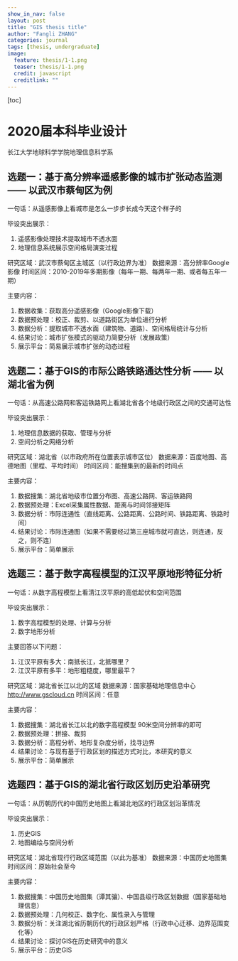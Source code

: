 ```yaml
---
show_in_nav: false
layout: post
title: "GIS thesis title"
author: "Fangli ZHANG"
categories: journal
tags: [thesis, undergraduate]
image:
  feature: thesis/1-1.png
  teaser: thesis/1-1.png
  credit: javascript
  creditlink: ""
---
```



[toc]


# 2020届本科毕业设计

长江大学地球科学学院地理信息科学系


## 选题一：基于高分辨率遥感影像的城市扩张动态监测 —— 以武汉市蔡甸区为例

一句话：从遥感影像上看城市是怎么一步步长成今天这个样子的

毕设突出展示：
1. 遥感影像处理技术提取城市不透水面
2. 地理信息系统展示空间格局演变过程

研究区域：武汉市蔡甸区主城区（以行政边界为准）
数据来源：高分辨率Google影像
时间区间：2010-2019年多期影像（每年一期、每两年一期、或者每五年一期）

主要内容：
1. 数据收集：获取高分遥感影像（Google影像下载）
2. 数据预处理：校正、裁剪、以道路街区为单位进行分析
3. 数据分析：提取城市不透水面（建筑物、道路）、空间格局统计与分析
4. 结果讨论：城市扩张模式的驱动力简要分析（发展政策）
5. 展示平台：简易展示城市扩张的动态过程


## 选题二：基于GIS的市际公路铁路通达性分析 —— 以湖北省为例

一句话：从高速公路网和客运铁路网上看湖北省各个地级行政区之间的交通可达性

毕设突出展示：
1. 地理信息数据的获取、管理与分析
1. 空间分析之网络分析

研究区域：湖北省（以市政府所在位置表示城市区位）
数据来源：百度地图、高德地图（里程、平均时间）
时间区间：能搜集到的最新的时间点

主要内容：
1. 数据搜集：湖北省地级市位置分布图、高速公路网、客运铁路网
2. 数据预处理：Excel采集属性数据、距离与时间邻接矩阵
3. 数据分析：市际连通性（直线距离、公路距离、公路时间、铁路距离、铁路时间）
4. 结果讨论：市际连通图（如果不需要经过第三座城市就可直达，则连通，反之，则不连）
5. 展示平台：简单展示

## 选题三：基于数字高程模型的江汉平原地形特征分析

一句话：从数字高程模型上看清江汉平原的高低起伏和空间范围

毕设突出展示：
1. 数字高程模型的处理、计算与分析
2. 数字地形分析

主要回答以下问题：
1. 江汉平原有多大：南抵长江，北抵哪里？
2. 江汉平原有多平：地形粗糙度，哪里最平？

研究区域：湖北省长江以北的区域
数据来源：国家基础地理信息中心 http://www.gscloud.cn
时间区间：任意

主要内容：
1. 数据搜集：湖北省长江以北的数字高程模型 90米空间分辨率的即可
2. 数据预处理：拼接、裁剪
3. 数据分析：高程分析、地形复杂度分析，找寻边界
4. 结果讨论：与现有基于行政区划的描述方式对比，本研究的意义
5. 展示平台：简单展示


## 选题四：基于GIS的湖北省行政区划历史沿革研究

一句话：从历朝历代的中国历史地图上看湖北地区的行政区划沿革情况

毕设突出展示：
1. 历史GIS
2. 地图编绘与空间分析

研究区域：湖北省现行行政区域范围（以此为基准）
数据来源：中国历史地图集
时间区间：原始社会至今

主要内容：
1. 数据搜集：中国历史地图集（谭其骧）、中国县级行政区划数据（国家基础地理信息）
2. 数据预处理：几何校正、数字化、属性录入与管理
3. 数据分析：关注湖北省历朝历代的行政区划严格（行政中心迁移、边界范围变化等）
4. 结果讨论：探讨GIS在历史研究中的意义
5. 展示平台：历史GIS
